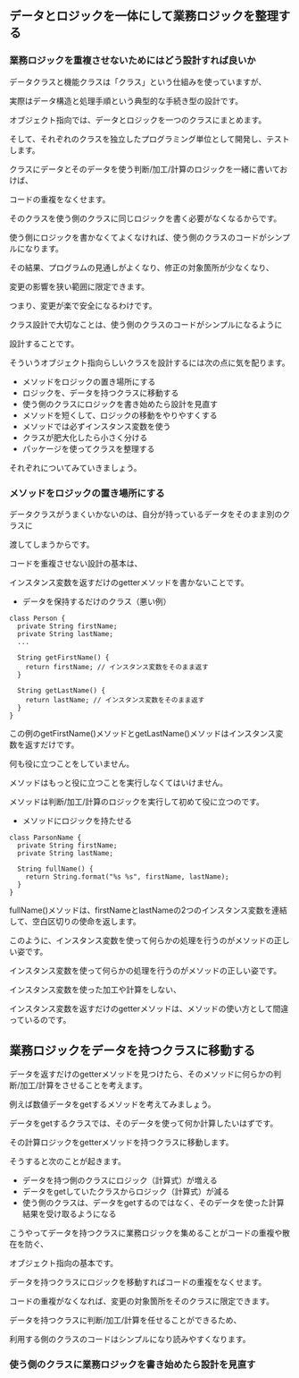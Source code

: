 ## データとロジックを一体にして業務ロジックを整理する

### 業務ロジックを重複させないためにはどう設計すれば良いか

データクラスと機能クラスは「クラス」という仕組みを使っていますが、

実際はデータ構造と処理手順という典型的な手続き型の設計です。

オブジェクト指向では、データとロジックを一つのクラスにまとめます。

そして、それぞれのクラスを独立したプログラミング単位として開発し、テストします。

クラスにデータとそのデータを使う判断/加工/計算のロジックを一緒に書いておけば、

コードの重複をなくせます。

そのクラスを使う側のクラスに同じロジックを書く必要がなくなるからです。

使う側にロジックを書かなくてよくなければ、使う側のクラスのコードがシンプルになります。

その結果、プログラムの見通しがよくなり、修正の対象箇所が少なくなり、

変更の影響を狭い範囲に限定できます。

つまり、変更が楽で安全になるわけです。

クラス設計で大切なことは、使う側のクラスのコードがシンプルになるように

設計することです。

そういうオブジェクト指向らしいクラスを設計するには次の点に気を配ります。

* メソッドをロジックの置き場所にする
* ロジックを、データを持つクラスに移動する
* 使う側のクラスにロジックを書き始めたら設計を見直す
* メソッドを短くして、ロジックの移動をやりやすくする
* メソッドでは必ずインスタンス変数を使う
* クラスが肥大化したら小さく分ける
* パッケージを使ってクラスを整理する

それぞれについてみていきましょう。

### メソッドをロジックの置き場所にする

データクラスがうまくいかないのは、自分が持っているデータをそのまま別のクラスに

渡してしまうからです。

コードを重複させない設計の基本は、

インスタンス変数を返すだけのgetterメソッドを書かないことです。

* データを保持するだけのクラス（悪い例）
```
class Person {
  private String firstName;
  private String lastName;
  ...

  String getFirstName() {
    return firstName; // インスタンス変数をそのまま返す
  }

  String getLastName() {
    return lastName; // インスタンス変数をそのまま返す
  }
}
```

この例のgetFirstName()メソッドとgetLastName()メソッドはインスタンス変数を返すだけです。

何も役に立つことをしていません。

メソッドはもっと役に立つことを実行しなくてはいけません。

メソッドは判断/加工/計算のロジックを実行して初めて役に立つのです。

* メソッドにロジックを持たせる
```
class ParsonName {
  private String firstName;
  private String lastName;

  String fullName() {
    return String.format("%s %s", firstName, lastName);
  }
}
```

fullName()メソッドは、firstNameとlastNameの2つのインスタンス変数を連結して、空白区切りの使命を返します。

このように、インスタンス変数を使って何らかの処理を行うのがメソッドの正しい姿です。

インスタンス変数を使って何らかの処理を行うのがメソッドの正しい姿です。

インスタンス変数を使った加工や計算をしない、

インスタンス変数を返すだけのgetterメソッドは、メソッドの使い方として間違っているのです。

## 業務ロジックをデータを持つクラスに移動する

データを返すだけのgetterメソッドを見つけたら、そのメソッドに何らかの判断/加工/計算をさせることを考えます。

例えば数値データをgetするメソッドを考えてみましょう。

データをgetするクラスでは、そのデータを使って何か計算したいはずです。

その計算ロジックをgetterメソッドを持つクラスに移動します。

そうすると次のことが起きます。

* データを持つ側のクラスにロジック（計算式）が増える
* データをgetしていたクラスからロジック（計算式）が減る
* 使う側のクラスは、データをgetするのではなく、そのデータを使った計算結果を受け取るようになる

こうやってデータを持つクラスに業務ロジックを集めることがコードの重複や散在を防ぐ、

オブジェクト指向の基本です。

データを持つクラスにロジックを移動すればコードの重複をなくせます。

コードの重複がなくなれば、変更の対象箇所をそのクラスに限定できます。

データを持つクラスに判断/加工/計算を任せることができるため、

利用する側のクラスのコードはシンプルになり読みやすくなります。

### 使う側のクラスに業務ロジックを書き始めたら設計を見直す

